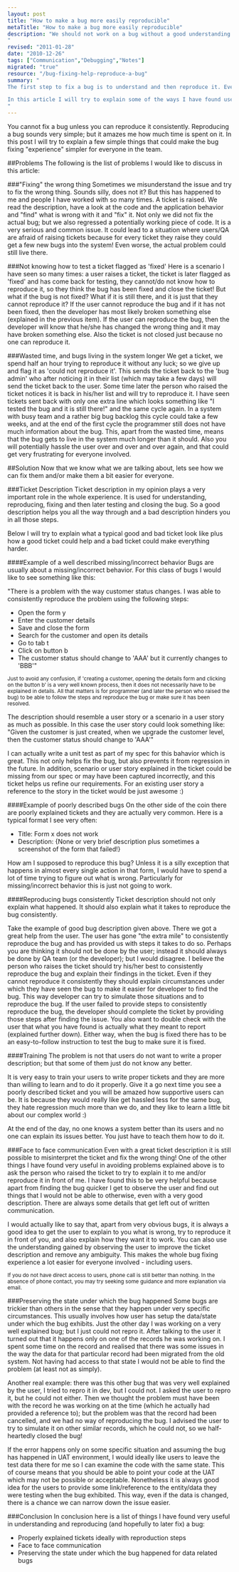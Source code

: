 ```yaml
--- 
layout: post
title: "How to make a bug more easily reproducible"
metaTitle: "How to make a bug more easily reproducible"
description: "We should not work on a bug without a good understanding of it or being able to reproduce it.
"
revised: "2011-01-28"
date: "2010-12-26"
tags: ["Communication","Debugging","Notes"]
migrated: "true"
resource: "/bug-fixing-help-reproduce-a-bug"
summary: "
The first step to fix a bug is to understand and then reproduce it. Even though it sounds like a very easy step it could take a lot of time. Also sometimes a bug is closed because you and the person who raised it just cannot reproduce it, or even worse due to misinterpretation instead of fixing the bug you regress the code and introduce another bug. 

In this article I will try to explain some of the ways I have found useful in understanding and reproducing bugs and then later to make sure the bug is fixed.
"
---
```

You cannot fix a bug unless you can reproduce it consistently. Reproducing a bug sounds very simple; but it amazes me how much time is spent on it. In this post I will try to explain a few simple things that could make the bug fixing "experience" simpler for everyone in the team. 

##Problems
The following is the list of problems I would like to discuss in this article:

###"Fixing" the wrong thing
Sometimes we misunderstand the issue and try to fix the wrong thing. Sounds silly, does not it? But this has happened to me and people I have worked with so many times. A ticket is raised. We read the description, have a look at the code and the application behavior and "find" what is wrong with it and "fix" it. Not only we did not fix the actual bug; but we also regressed a potentially working piece of code. It is a very serious and common issue. It could lead to a situation where users/QA are afraid of raising tickets because for every ticket they raise they could get a few new bugs into the system! Even worse, the actual problem could still live there. 

###Not knowing how to test a ticket flagged as 'fixed'
Here is a scenario I have seen so many times: a user raises a ticket, the ticket is later flagged as 'fixed' and has come back for testing, they cannot/do not know how to reproduce it, so they think the bug has been fixed and close the ticket! But what if the bug is not fixed? What if it is still there, and it is just that they cannot reproduce it? If the user cannot reproduce the bug and if it has not been fixed, then the developer has most likely broken something else (explained in the previous item). If the user can reproduce the bug, then the developer will know that he/she has changed the wrong thing and it may have broken something else. Also the ticket is not closed just because no one can reproduce it.

###Wasted time, and bugs living in the system longer
We get a ticket, we spend half an hour trying to reproduce it without any luck; so we give up and flag it as 'could not reproduce it'. This sends the ticket back to the 'bug admin' who after noticing it in their list (which may take a few days) will send the ticket back to the user. Some time later the person who raised the ticket notices it is back in his/her list and will try to reproduce it. I have seen tickets sent back with only one extra line which looks something like "I tested the bug and it is still there!" and the same cycle again. In a system with busy team and a rather big bug backlog this cycle could take a few weeks, and at the end of the first cycle the programmer still does not have much information about the bug. This, apart from the wasted time, means that the bug gets to live in the system much longer than it should. Also you will potentially hassle the user over and over and over again, and that could get very frustrating for everyone involved.

##Solution
Now that we know what we are talking about, lets see how we can fix them and/or make them a bit easier for everyone.

###Ticket Description
Ticket description in my opinion plays a very important role in the whole experience. It is used for understanding, reproducing, fixing and then later testing and closing the bug. So a good description helps you all the way through and a bad description hinders you in all those steps. 

Below I will try to explain what a typical good and bad ticket look like plus how a good ticket could help and a bad ticket could make everything harder.

####Example of a well described missing/incorrect behavior
Bugs are usually about a missing/incorrect behavior. For this class of bugs I would like to see something like this:
 
"There is a problem with the way customer status changes. I was able to consistently reproduce the problem using the following steps:

   - Open the form y
   - Enter the customer details
   - Save and close the form
   - Search for the customer and open its details
   - Go to tab t
   - Click on button b
   - The customer status should change to 'AAA' but it currently changes to 'BBB'"

<small>Just to avoid any confusion, if 'creating a customer, opening the details form and clicking on the button b' is a very well known process, then it does not necessarily have to be explained in details. All that matters is for programmer (and later the person who raised the bug) to be able to follow the steps and reproduce the bug or make sure it has been resolved.</small>


The description should resemble a user story or a scenario in a user story as much as possible. In this case the user story could look something like: "Given the customer is just created, when we upgrade the customer level, then the customer status should change to 'AAA'"

I can actually write a unit test as part of my spec for this bahavior which is great. This not only helps fix the bug, but also prevents it from regression in the future. In addition,  scenario or user story explained in the ticket could be missing from our spec or may have been captured incorrectly, and this ticket helps us refine our requirements. For an existing user story a reference to the story in the ticket would be just awesome :)

####Example of poorly described bugs
On the other side of the coin there are poorly explained tickets and they are actually very common. Here is a typical format I see very often: 
 
 - Title: Form x does not work
 - Description: {None or very brief description plus sometimes a screenshot of the form that failed!}

How am I supposed to reproduce this bug? Unless it is a silly exception that happens in almost every single action in that form, I would have to spend a lot of time trying to figure out what is wrong. Particularly for missing/incorrect behavior this is just not going to work.

####Reproducing bugs consistently
Ticket description should not only explain what happened. It should also explain what it takes to reproduce the bug consistently.

Take the example of good bug description given above. There we got a great help from the user. The user has gone "the extra mile" to consistently reproduce the bug and has provided us with steps it takes to do so. Perhaps you are thinking it should not be done by the user; instead it should always be done by QA team (or the developer); but I would disagree. I believe the person who raises the ticket should try his/her best to consistently reproduce the bug and explain their findings in the ticket. Even if they cannot reproduce it consistently they should explain circumstances under which they have seen the bug to make it easier for developer to find the bug. This way developer can try to simulate those situations and to reproduce the bug. If the user failed to provide steps to consistently reproduce the bug, the developer should complete the ticket by providing those steps after finding the issue. You also want to double check with the user that what you have found is actually what they meant to report (explained further down). Either way, when the bug is fixed there has to be an easy-to-follow instruction to test the bug to make sure it is fixed.

####Training 
The problem is not that users do not want to write a proper description; but that some of them just do not know any better. 

It is very easy to train your users to write proper tickets and they are more than willing to learn and to do it properly. Give it a go next time you see a poorly described ticket and you will be amazed how supportive users can be. It is because they would really like get hassled less for the same bug, they hate regression much more than we do, and they like to learn a little bit about our complex world :)

At the end of the day, no one knows a system better than its users and no one can explain its issues better. You just have to teach them how to do it. 

###Face to face communication
Even with a great ticket description it is still possible to misinterpret the ticket and fix the wrong thing! One of the other things I have found very useful in avoiding problems explained above is to ask the person who raised the ticket to try to explain it to me and/or reproduce it in front of me. I have found this to be very helpful because apart from finding the bug quicker I get to observe the user and find out things that I would not be able to otherwise, even with a very good description. There are always some details that get left out of written communication.

I would actually like to say that, apart from very obvious bugs, it is always a good idea to get the user to explain to you what is wrong, try to reproduce it in front of you, and also explain how they want it to work. You can also use the understanding gained by observing the user to improve the ticket description and remove any ambiguity. This makes the whole bug fixing experience a lot easier for everyone involved - including users. 

<small> If you do not have direct access to users, phone call is still better than nothing. In the absence of phone contact, you may try seeking some guidance and more explanation via email.</small>

###Preserving the state under which the bug happened
Some bugs are trickier than others in the sense that they happen under very specific circumstances. This usually involves how user has setup the data/state under which the bug exhibits. Just the other day I was working on a very well explained bug; but I just could not repro it. After talking to the user it turned out that it happens only on one of the records he was working on. I spent some time on the record and realised that there was some issues in the way the data for that particular record had been migrated from the old system. Not having had access to that state I would not be able to find the problem (at least not as simply).

Another real example: there was this other bug that was very well explained by the user, I tried to repro it in dev, but I could not. I asked the user to repro it, but he could not either. Then we thought the problem must have been with the record he was working on at the time (which he actually had provided a reference to); but the problem was that the record had been cancelled, and we had no way of reproducing the bug. I advised the user to try to simulate it on other similar records, which he could not, so we half-heartedly closed the bug!

If the error happens only on some specific situation and assuming the bug has happened in UAT environment, I would ideally like users to leave the test data there for me so I can examine the code with the same state. This of course means that you should be able to point your code at the UAT which may not be possible or acceptable. Nonetheless it is always good idea for the users to provide some link/reference to the entity/data they were testing when the bug exhibited. This way, even if the data is changed, there is a chance we can narrow down the issue easier.

###Conclusion
In conclusion here is a list of things I have found very useful in understanding and reproducing (and hopefully to later fix) a bug:

 - Properly explained tickets ideally with reproduction steps
 - Face to face communication
 - Preserving the state under which the bug happened for data related bugs


